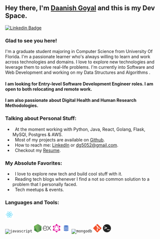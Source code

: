 
## Hey there, I'm [Daanish Goyal](https://linkedin.com/in/daanishgoyal) and this is my Dev Space.



[![Linkedin Badge](https://img.shields.io/badge/LinkedIn-0077B5?style=for-the-badge&logo=linkedin&logoColor=white)](https://linkedin.com/in/daanishgoyal)

### Glad to see you here! 

I'm a graduate student majoring in Computer Science from University Of Florida. I'm a passionate learner who's always willing to learn and work across technologies and domains. I love to explore new technologies and leverage them to solve real-life problems. I'm currently into Software and Web Development and working on my Data Structures and Algorithms .

#### I am looking for Entry-level Software Development Engineer roles. I am open to both relocating and remote work.




#### I am also passionate about Digital Health and Human Research Methodologies. 




### Talking about Personal Stuff:

- &nbsp; At the moment working with Python, Java, React, Golang, Flask, MySQl, Postgres & AWS.
- &nbsp; Most of my projects are available on [Github](https://github.com/daanishgoyal).
- &nbsp; How to reach me: [LinkedIn](https://linkedin.com/in/daanishgoyal) or dg5052@gmail.com.
- &nbsp; Checkout my [Resume](https://github.com/daanishgoyal/daanishgoyal/blob/master/DaanishGoyal_resume.pdf).
### My Absolute Favorites:

- &nbsp; I love to explore new tech and build cool stuff with it.
- &nbsp; Reading tech blogs whenever I find a not so common solution to a problem that I personally faced.
- &nbsp; Tech meetups & events.

### Languages and Tools:

<code><img height="27" src="https://raw.githubusercontent.com/github/explore/80688e429a7d4ef2fca1e82350fe8e3517d3494d/topics/react/react.png" alt="react"></code>

<code><img height="27" src="https://user-images.githubusercontent.com/50735025/111870008-26005880-89a8-11eb-9da3-09faf8c80f9e.png" alt="javascript"></code>
<code><img height="27" src="https://raw.githubusercontent.com/github/explore/80688e429a7d4ef2fca1e82350fe8e3517d3494d/topics/nodejs/nodejs.png" alt="nodejs"></code>
<code><img height="27" src="https://raw.githubusercontent.com/devicons/devicon/master/icons/express/express-original.svg" alt="expressjs"></code>
<code><img height="27" src="https://raw.githubusercontent.com/github/explore/80688e429a7d4ef2fca1e82350fe8e3517d3494d/topics/graphql/graphql.png" alt="graphql"></code>
<code><img height="27" src="https://raw.githubusercontent.com/github/explore/80688e429a7d4ef2fca1e82350fe8e3517d3494d/topics/sql/sql.png" alt="sql"></code>
<code><img height="27" src="https://encrypted-tbn0.gstatic.com/images?q=tbn%3AANd9GcSTTzPAw-55ssm1Im594xYZ9eRQu2JylrkYLg&usqp=CAU" alt="mongodb"></code>
<code><img height="27" src="https://raw.githubusercontent.com/devicons/devicon/master/icons/git/git-original.svg" alt="git"></code>
<code><img height="27" src="https://raw.githubusercontent.com/github/explore/80688e429a7d4ef2fca1e82350fe8e3517d3494d/topics/terminal/terminal.png" alt="terminal"></code>

